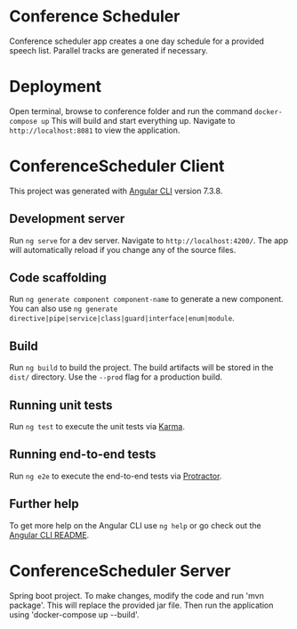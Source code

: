 # Conference Scheduler
Conference scheduler app creates a one day schedule for a provided speech list. Parallel tracks are generated if necessary. 

# Deployment 
Open terminal, browse to conference folder and run the command
`docker-compose up`
This will build and start everything up.
Navigate to `http://localhost:8081` to view the application.


# ConferenceScheduler Client

This project was generated with [Angular CLI](https://github.com/angular/angular-cli) version 7.3.8.

## Development server

Run `ng serve` for a dev server. Navigate to `http://localhost:4200/`. The app will automatically reload if you change any of the source files.

## Code scaffolding

Run `ng generate component component-name` to generate a new component. You can also use `ng generate directive|pipe|service|class|guard|interface|enum|module`.

## Build

Run `ng build` to build the project. The build artifacts will be stored in the `dist/` directory. Use the `--prod` flag for a production build.

## Running unit tests

Run `ng test` to execute the unit tests via [Karma](https://karma-runner.github.io).

## Running end-to-end tests

Run `ng e2e` to execute the end-to-end tests via [Protractor](http://www.protractortest.org/).

## Further help

To get more help on the Angular CLI use `ng help` or go check out the [Angular CLI README](https://github.com/angular/angular-cli/blob/master/README.md).

# ConferenceScheduler Server

Spring boot project. To make changes, modify the code and run 'mvn package'. This will replace the provided jar file. Then run the application using 'docker-compose up --build'.  
